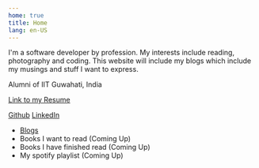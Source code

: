 ```yaml
---
home: true
title: Home
lang: en-US
---
```


I'm a software developer by profession. My interests include reading, photography and coding. This website will include my blogs which include my musings and stuff I want to express.

Alumni of IIT Guwahati, India

 
[Link to my Resume](https://www.dropbox.com/s/41k3b7jnnqzdemt/Roshan_Dash_Resume.pdf?dl=0)  

[Github](https://github.com/roshandash411)  [LinkedIn](https://www.linkedin.com/in/roshan-dash)  

- [Blogs](/blog)
- Books I want to read (Coming Up)
- Books I have finished read (Coming Up)
- My spotify playlist (Coming Up)

<!-- ---
### Resume 
<iframe src="/assets/pdf/Roshan_Dash_Resume.pdf" type="application/pdf" width="100%" height="600"/> -->